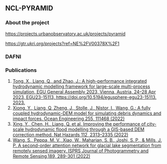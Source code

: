 ## NCL-PYRAMID

### About the project
https://projects.urbanobservatory.ac.uk/projects/pyramid

https://gtr.ukri.org/projects?ref=NE%2FV00378X%2F1

### DAFNI

### Publications
1. [Tong, X., Liang, Q., and Zhao, J.: A high-performance integrated hydrodynamic modelling framework for large-scale multi-process simulation, EGU General Assembly 2023, Vienna, Austria, 24–28 Apr 2023, EGU23-15113, https://doi.org/10.5194/egusphere-egu23-15113, 2023.](https://doi.org/10.5194/egusphere-egu23-15113)
2. [Xiong, Y., Liang, Q, Zheng, J., Stolle, J., Nistor, I., Wang, G.: A fully coupled hydrodynamic-DEM model for simulating debris dynamics and impact forces. Ocean Engineering 255, 111468 (2022)](https://doi.org/10.1016/j.oceaneng.2022.111468)
3. [Xing, Y., Chen, H., Liang, Q. et al. Improving the performance of city-scale hydrodynamic flood modelling through a GIS-based DEM correction method. Nat Hazards 112, 2313–2335 (2022)](https://link.springer.com/article/10.1007/s11069-022-05267-1)
4. [Wang, S., Peppa, M. V., Xiao, W., Maharjan, S. B., Joshi, S. P., & Mills, J. P. A second-order attention network for glacial lake segmentation from remotely sensed imagery. ISPRS Journal of Photogrammetry and Remote Sensing,189, 289-301 (2022)](https://www.sciencedirect.com/science/article/pii/S0924271622001460)

